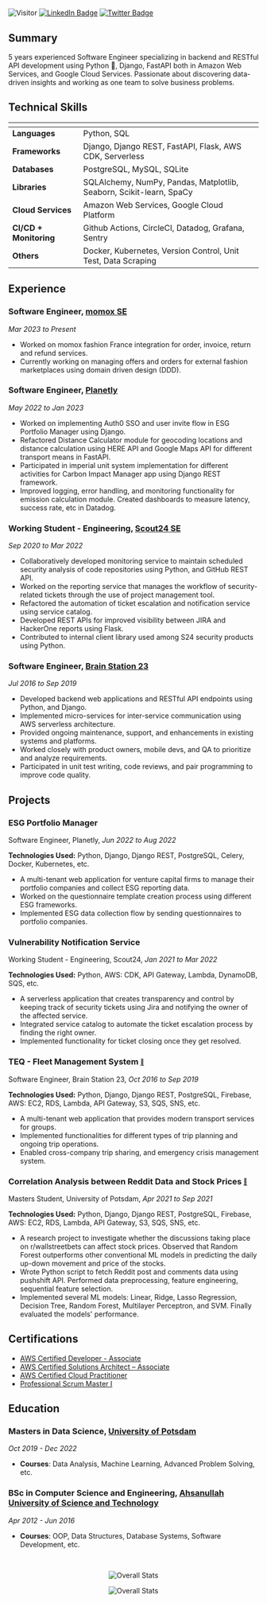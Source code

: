 #

![Visitor](https://visitor-badge.laobi.icu/badge?page_id=mdrkb.mdrkb)
[![LinkedIn Badge](https://img.shields.io/badge/LinkedIn-Profile-informational?style=flat&logo=linkedin&logoColor=white&color=0D76A8)](https://www.linkedin.com/in/mdrkb/)
[![Twitter Badge](https://img.shields.io/badge/Twitter-Profile-informational?style=flat&logo=twitter&logoColor=white&color=1CA2F1)](https://twitter.com/mdrkb)

## **Summary**

5 years experienced Software Engineer specializing in backend and RESTful API development using Python 🐍, Django, FastAPI both in Amazon Web Services, and Google Cloud Services. Passionate about discovering data-driven insights and working as one team to solve business problems.

## **Technical Skills**

| <!-- --> | <!-- --> |
--- | ---
**Languages** | Python, SQL
**Frameworks** | Django, Django REST, FastAPI, Flask, AWS CDK, Serverless
**Databases** | PostgreSQL, MySQL, SQLite
**Libraries** | SQLAlchemy, NumPy, Pandas, Matplotlib, Seaborn, Scikit-learn, SpaCy 
**Cloud Services** | Amazon Web Services, Google Cloud Platform
**CI/CD + Monitoring** | Github Actions, CircleCI, Datadog, Grafana, Sentry
**Others** | Docker, Kubernetes, Version Control, Unit Test, Data Scraping

## **Experience**

### **Software Engineer**, [momox SE](https://momox.biz/en)

*Mar 2023 to Present*

- Worked on momox fashion France integration for order, invoice, return and refund services.
- Currently working on managing offers and orders for external fashion marketplaces using domain driven design (DDD).

### **Software Engineer**, [Planetly](https://www.planetly.com)

*May 2022 to Jan 2023*

- Worked on implementing Auth0 SSO and user invite flow in ESG Portfolio Manager using Django.
- Refactored Distance Calculator module for geocoding locations and distance calculation using HERE API and Google Maps API for different transport means in FastAPI.
- Participated in imperial unit system implementation for different activities for Carbon Impact Manager app using Django REST framework. 
- Improved logging, error handling, and monitoring functionality for emission calculation module. Created dashboards to measure latency, success rate, etc in Datadog.

### **Working Student - Engineering**, [Scout24 SE](https://www.scout24.com/en)

*Sep 2020 to Mar 2022*

- Collaboratively developed monitoring service to maintain scheduled security analysis of code repositories using Python, and GitHub REST API.
- Worked on the reporting service that manages the workflow of security-related tickets through the use of project management tool.
- Refactored the automation of ticket escalation and notification service using service catalog.
- Developed REST APIs for improved visibility between JIRA and HackerOne reports using Flask.
- Contributed to internal client library used among S24 security products using Python.

### **Software Engineer**, [Brain Station 23](https://brainstation-23.com)

*Jul 2016 to Sep 2019*

- Developed backend web applications and RESTful API endpoints using Python, and Django.
- Implemented micro-services for inter-service communication using AWS serverless architecture.
- Provided ongoing maintenance, support, and enhancements in existing systems and platforms.
- Worked closely with product owners, mobile devs, and QA to prioritize and analyze requirements.
- Participated in unit test writing, code reviews, and pair programming to improve code quality.

## **Projects**

### **ESG Portfolio Manager**

Software Engineer, Planetly, *Jun 2022 to Aug 2022*

**Technologies Used:** Python, Django, Django REST, PostgreSQL, Celery, Docker, Kubernetes, etc.

- A multi-tenant web application for venture capital firms to manage their portfolio companies and collect ESG reporting data.
- Worked on the questionnaire template creation process using different ESG frameworks.
- Implemented ESG data collection flow by sending questionnaires to portfolio companies.

### **Vulnerability Notification Service**

Working Student - Engineering, Scout24, *Jan 2021 to Mar 2022*

**Technologies Used:** Python, AWS: CDK, API Gateway, Lambda, DynamoDB, SQS, etc.

- A serverless application that creates transparency and control by keeping track of security tickets using Jira and notifying the owner of the affected service.
- Integrated service catalog to automate the ticket escalation process by finding the right owner.
- Implemented functionality for ticket closing once they get resolved.

### **TEQ - Fleet Management System** [<sub><sup>:link:</sup></sub>](https://www.ferdia.no)

Software Engineer, Brain Station 23, *Oct 2016 to Sep 2019*

**Technologies Used:** Python, Django, Django REST, PostgreSQL, Firebase, AWS: EC2, RDS, Lambda, API Gateway, S3, SQS, SNS, etc.

- A multi-tenant web application that provides modern transport services for groups.
- Implemented functionalities for different types of trip planning and ongoing trip operations.
- Enabled cross-company trip sharing, and emergency crisis management system.

### **Correlation Analysis between Reddit Data and Stock Prices** [<sub><sup>:link:</sup></sub>](https://github.com/mdrkb/reddit-stock-market-reaction)

Masters Student, University of Potsdam, *Apr 2021 to Sep 2021*

**Technologies Used:** Python, Django, Django REST, PostgreSQL, Firebase, AWS: EC2, RDS, Lambda, API Gateway, S3, SQS, SNS, etc.

- A research project to investigate whether the discussions taking place on r/wallstreetbets can affect stock prices. Observed that Random Forest outperforms other conventional ML models in predicting the daily up-down movement and price of the stocks.
- Wrote Python script to fetch Reddit post and comments data using pushshift API. Performed data preprocessing, feature engineering, sequential feature selection. 
- Implemented several ML models: Linear, Ridge, Lasso Regression, Decision Tree, Random Forest, Multilayer Perceptron, and SVM. Finally evaluated the models' performance.

## **Certifications**

- [AWS Certified Developer - Associate](https://www.credly.com/badges/45bde3a9-ff63-4fe6-a64f-1854953c522a)
- [AWS Certified Solutions Architect – Associate](https://www.credly.com/badges/179f7c3f-c1a7-4984-81af-dd1e3f343910)
- [AWS Certified Cloud Practitioner](https://www.credly.com/badges/79124c3d-cee3-4e92-9f2e-4e18b9b2b167)
- [Professional Scrum Master I](https://www.scrum.org/user/433141)

## **Education**

### **Masters in Data Science**, [University of Potsdam](https://www.uni-potsdam.de/en/university-of-potsdam)

*Oct 2019 - Dec 2022*

- **Courses**: Data Analysis, Machine Learning, Advanced Problem Solving, etc.

### **BSc in Computer Science and Engineering**, [Ahsanullah University of Science and Technology](https://aust.edu)

*Apr 2012 - Jun 2016*

- **Courses**: OOP, Data Structures, Database Systems, Software Development, etc.

<br/>

<div align="center">
  
  ![Overall Stats](https://github-readme-stats.vercel.app/api?username=mdrkb&count_private=true&show_icons=true&hide=contribs)
  
</div>

<div align="center">
  
  ![Overall Stats](https://github-readme-stats.vercel.app/api/top-langs/?username=mdrkb&layout=compact)
  
</div>

